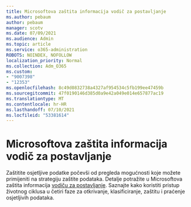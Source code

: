 ```yaml
---
title: Microsoftova zaštita informacija vodič za postavljanje
ms.author: pebaum
author: pebaum
manager: scotv
ms.date: 07/09/2021
ms.audience: Admin
ms.topic: article
ms.service: o365-administration
ROBOTS: NOINDEX, NOFOLLOW
localization_priority: Normal
ms.collection: Adm_O365
ms.custom:
- "9007398"
- "12353"
ms.openlocfilehash: 8c49d0832738a4327af954534c5fb199ee47459b
ms.sourcegitcommit: 47f0190146d385d0a9e42a049e014e657877ac19
ms.translationtype: MT
ms.contentlocale: hr-HR
ms.lasthandoff: 07/10/2021
ms.locfileid: "53381614"
---
```

# <a name="microsoft-information-protection-setup-guide"></a>Microsoftova zaštita informacija vodič za postavljanje

Zaštitite osjetljive podatke počevši od pregleda mogućnosti koje možete primijeniti na strategiju zaštite podataka. Detalje potražite u Microsoftova zaštita informacija [vodiču za postavljanje](https://admin.microsoft.com/adminportal/home#/modernonboarding/mipsetupguide). Saznajte kako koristiti pristup životnog ciklusa u četiri faze za otkrivanje, klasificiranje, zaštitu i praćenje osjetljivih podataka.